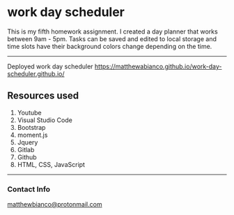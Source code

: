 # work day scheduler 

This is my fifth homework assignment. I created a day planner that works between 9am - 5pm. Tasks can be saved and edited to local storage and time slots have their background colors change depending on the time.  

---
Deployed work day scheduler
https://matthewabianco.github.io/work-day-scheduler.github.io/

## Resources used

1. Youtube
2. Visual Studio Code
3. Bootstrap
4. moment.js
5. Jquery
4. Gitlab
5. Github
6. HTML, CSS, JavaScript
---

### Contact Info

matthewbianco@protonmail.com
